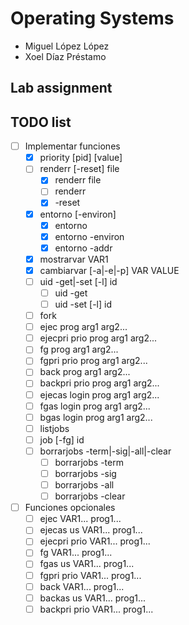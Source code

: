 # Operating Systems
- Miguel López López
- Xoel Díaz Préstamo
## Lab assignment
## TODO list

- [ ] Implementar funciones
    - [x] priority [pid] [value]
    - [ ] renderr [-reset] file
        - [x] renderr file
        - [ ] renderr
        - [x] -reset
    - [x] entorno [-environ]
        - [x] entorno
        - [x] entorno -environ
        - [x] entorno -addr
    - [x] mostrarvar VAR1
    - [x] cambiarvar [-a|-e|-p] VAR VALUE 
    - [ ] uid -get|-set [-l] id
        - [ ] uid -get
        - [ ] uid -set [-l] id
    - [ ] fork
    - [ ] ejec prog arg1 arg2...
    - [ ] ejecpri prio prog arg1 arg2...
    - [ ] fg prog arg1 arg2...
    - [ ] fgpri prio prog arg1 arg2...
    - [ ] back prog arg1 arg2...
    - [ ] backpri prio prog arg1 arg2...
    - [ ] ejecas login prog arg1 arg2...
    - [ ] fgas login prog arg1 arg2...
    - [ ] bgas login prog arg1 arg2...
    - [ ] listjobs
    - [ ] job [-fg] id
    - [ ] borrarjobs -term|-sig|-all|-clear
        - [ ] borrarjobs -term
        - [ ] borrarjobs -sig
        - [ ] borrarjobs -all
        - [ ] borrarjobs -clear

- [ ] Funciones opcionales
    - [ ] ejec VAR1... prog1...
    - [ ] ejecas us VAR1... prog1...
    - [ ] ejecpri prio VAR1... prog1...
    - [ ] fg VAR1... prog1...
    - [ ] fgas us VAR1... prog1...
    - [ ] fgpri prio VAR1... prog1...
    - [ ] back VAR1... prog1...
    - [ ] backas us VAR1... prog1...
    - [ ] backpri prio VAR1... prog1...
